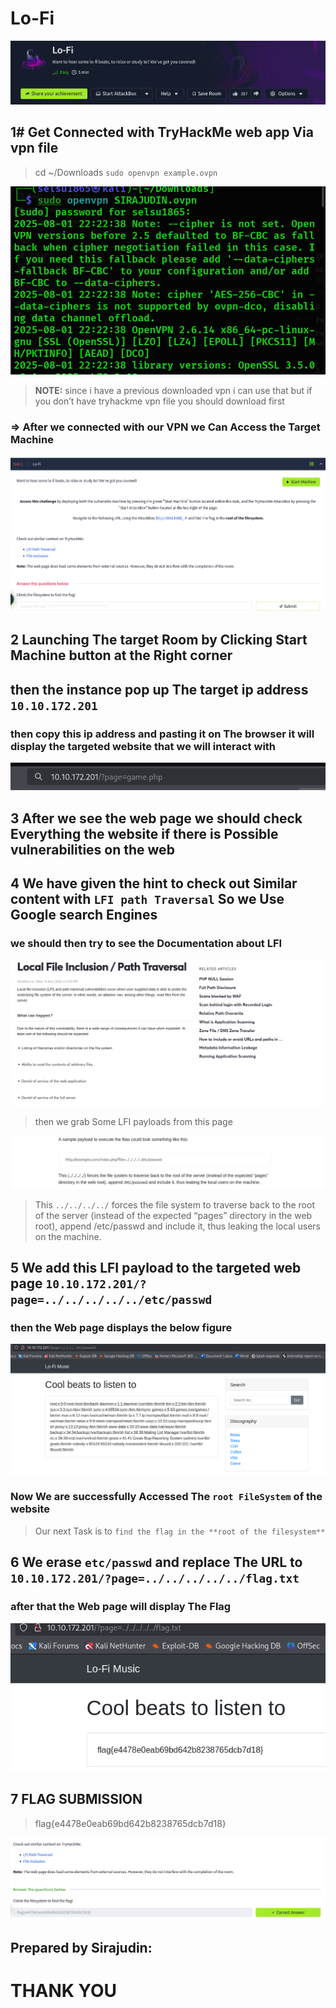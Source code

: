 # Lo-Fi

![Lofi.png](Lo-Fi%20242b66e397c980e4925ed7b8a08581e0/Lofi.png)

## 1#   Get Connected with TryHackMe web app  Via vpn file

> cd ~/Downloads
`sudo openvpn example.ovpn`
> 

![vpn.png](Lo-Fi%20242b66e397c980e4925ed7b8a08581e0/vpn.png)

> **NOTE:**   since i have a previous downloaded vpn i can use that but if you don’t have tryhackme vpn file you should download first
> 

### ⇒ After we connected with our VPN we Can Access the Target Machine

![fig11.png](Lo-Fi%20242b66e397c980e4925ed7b8a08581e0/fig11.png)

## 2   Launching The target Room  by Clicking **Start Machine** button at the Right corner

## then the instance pop up The target ip address `10.10.172.201`

### then copy this ip address and pasting it on The browser it will display the targeted website that we will interact with

![hhtp.png](Lo-Fi%20242b66e397c980e4925ed7b8a08581e0/hhtp.png)

## 3  After we see the web page we should check Everything the website if there is Possible vulnerabilities on the web

## 4   We have given the hint to check out Similar content with `LFI path Traversal` So  we Use Google search Engines

### we should then try to see the Documentation about LFI

![fig12.png](Lo-Fi%20242b66e397c980e4925ed7b8a08581e0/fig12.png)

> then we grab Some LFI payloads from this page
> 

![fig13.png](Lo-Fi%20242b66e397c980e4925ed7b8a08581e0/fig13.png)

> This `../../../../`
 forces the file system to traverse back to the root of the server 
(instead of the expected “pages” directory in the web root), append /etc/passwd and include it, thus leaking the local users on the machine.
> 

## 5   We add this LFI payload to the targeted web page `10.10.172.201/?page=../../../../../etc/passwd`

### then the Web page displays the below figure

![accessingRoot.png](Lo-Fi%20242b66e397c980e4925ed7b8a08581e0/accessingRoot.png)

### Now We are successfully Accessed The `root FileSystem` of the website

> Our next Task is to `find the flag in the **root of the filesystem**`
> 

## 6    We erase `etc/passwd`  and replace The URL to `10.10.172.201/?page=../../../../../flag.txt`

### after that the Web page will display The Flag

![flag.png](Lo-Fi%20242b66e397c980e4925ed7b8a08581e0/flag.png)

## 7   FLAG SUBMISSION

> flag{e4478e0eab69bd642b8238765dcb7d18}
> 

![finalflag.png](Lo-Fi%20242b66e397c980e4925ed7b8a08581e0/finalflag.png)

## **Prepared by Sirajudin:**

# **THANK YOU**